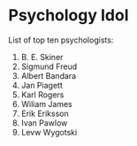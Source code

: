 # Psychology Idol
List of top ten psychologists:

1. B. E. Skiner
1. Sigmund Freud
1. Albert Bandara
1. Jan Piagett
1. Karl Rogers
1. Wiliam James
1. Erik Eriksson
1. Ivan Pawlow
1. Levw Wygotski
